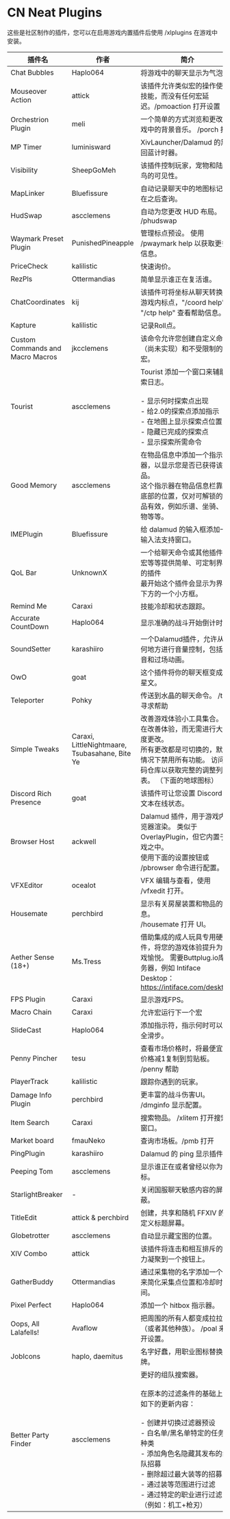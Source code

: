 # CN Neat Plugins

这些是社区制作的插件，您可以在启用游戏内置插件后使用 /xlplugins 在游戏中安装。


| 插件名 | 作者 | 简介 |
|---------------|---------------|-----------------|
| Chat Bubbles | Haplo064 | 将游戏中的聊天显示为气泡。 |
| Mouseover Action | attick | 该插件允许类似宏的操作使用技能，而没有任何宏延迟。/pmoaction 打开设置 |
| Orchestrion Plugin | meli | 一个简单的方式浏览和更改游戏中的背景音乐。 /porch 打开 |
| MP Timer | luminisward | XivLauncher/Dalamud 的黑魔回蓝计时器。 |
| Visibility | SheepGoMeh | 该插件控制玩家，宠物和陆行鸟的可见性。 |
| MapLinker | Bluefissure | 自动记录聊天中的地图标记并在之后查询。 |
| HudSwap | ascclemens | 自动为您更改 HUD 布局。 /phudswap |
| Waymark Preset Plugin | PunishedPineapple | 管理标点预设。 使用 /pwaymark help 以获取更多信息。 |
| PriceCheck | kalilistic | 快速询价。 |
| RezPls | Ottermandias | 简单显示谁正在复活谁。 |
| ChatCoordinates | kij | 该插件可将坐标从聊天转换为游戏内标点，"/coord help" 或 "/ctp help" 查看帮助信息。 |
| Kapture | kalilistic | 记录Roll点。 |
| Custom Commands and Macro Macros | jkcclemens | 该命令允许您创建自定义命令（尚未实现）和不受限制的宏。 |
| Tourist | ascclemens | Tourist 添加一个窗口来辅助探索日志。<br><br>- 显示何时探索点出现<br>- 给2.0的探索点添加指示<br>- 在地图上显示探索点位置<br>- 隐藏已完成的探索点<br>- 显示探索所需命令 |
| Good Memory | ascclemens | 在物品信息中添加一个指示器，以显示您是否已获得该物品。<br>这个指示器在物品信息栏靠近底部的位置，仅对可解锁的物品有效，例如乐谱、坐骑、宠物等等。 |
| IMEPlugin | Bluefissure | 给 dalamud 的输入框添加一个输入法支持窗口。 |
| QoL Bar | UnknownX | 一个给聊天命令或其他插件、宏等等提供简单、可定制界面的插件<br>最开始这个插件会显示为界面下方的一个小方框。 |
| Remind Me | Caraxi | 技能冷却和状态跟踪。 |
| Accurate CountDown | Haplo064 | 显示准确的战斗开始倒计时。 |
| SoundSetter | karashiiro | 一个Dalamud插件，允许从任何地方进行音量控制，包括调音和过场动画。 |
| OwO | goat | 这个插件将你的聊天框变成火星文。 |
| Teleporter | Pohky | 传送到水晶的聊天命令。 /tp 寻求帮助 |
| Simple Tweaks | Caraxi, LittleNightmaare, Tsubasahane, Bite Ye | 改善游戏体验小工具集合。 旨在改善体验，而无需进行大幅度更改。<br>所有更改都是可切换的，默认情况下禁用所有功能。 访问代码仓库以获取完整的调整列表。 （下面的地球图标） |
| Discord Rich Presence | goat | 该插件可让您设置 Discord 富文本在线状态。 |
| Browser Host | ackwell | Dalamud 插件，用于游戏内浏览器渲染。 类似于 OverlayPlugin，但它内置于游戏之中。<br>使用下面的设置按钮或 /pbrowser 命令进行配置。 |
| VFXEditor | ocealot | VFX 编辑与查看，使用 /vfxedit 打开。 |
| Housemate | perchbird | 显示有关房屋装置和物品的信息。<br>/housemate 打开 UI。 |
| Aether Sense (18+) | Ms.Tress | 借助集成的成人玩具专用硬件，将您的游戏体验提升为游戏愉悦。 需要Buttplug.io库服务器，例如 Intiface Desktop：https://intiface.com/desktop/ |
| FPS Plugin | Caraxi | 显示游戏FPS。 |
| Macro Chain | Caraxi | 允许宏运行下一个宏 |
| SlideCast | Haplo064 | 添加指示符，指示何时可以安全滑步。 |
| Penny Pincher | tesu | 查看市场价格时，将最便宜的价格减1复制到剪贴板。 /penny 帮助 |
| PlayerTrack | kalilistic | 跟踪你遇到的玩家。 |
| Damage Info Plugin | perchbird | 更丰富的战斗伤害UI。 /dmginfo 显示配置。 |
| Item Search | Caraxi | 搜索物品。 /xlitem 打开搜索窗口。 |
| Market board | fmauNeko | 查询市场板。/pmb 打开 |
| PingPlugin | karashiiro | Dalamud 的 ping 显示插件。 |
| Peeping Tom | ascclemens | 显示谁正在或者曾经以你为目标。 |
| StarlightBreaker | - | 关闭国服聊天敏感内容的屏蔽。 |
| TitleEdit | attick & perchbird | 创建，共享和随机 FFXIV 的自定义标题屏幕。 |
| Globetrotter | ascclemens | 自动显示藏宝图的位置。 |
| XIV Combo | attick | 该插件将连击和相互排斥的能力凝聚到一个按钮上。 |
| GatherBuddy | Ottermandias | 通过采集物的名字添加一个 UI 来简化采集点位置和冷却时间。 |
| Pixel Perfect | Haplo064 | 添加一个 hitbox 指示器。 |
| Oops, All Lalafells! | Avaflow | 把周围的所有人都变成拉拉肥（或者其他种族）。 /poal 来打开设置。 |
| JobIcons | haplo, daemitus | 名字好蠢，用职业图标替换名牌。 |
| Better Party Finder | ascclemens | 更好的组队搜索器。<br><br>在原本的过滤条件的基础上有如下的更新内容：<br><br>- 创建并切换过滤器预设<br>- 白名单/黑名单特定的任务和种类<br>- 添加角色名隐藏其发布的组队招募<br>- 删除超过最大装等的招募<br>- 通过装等范围进行过滤<br>- 通过特定的职业进行过滤（例如：机工+枪刃） |
